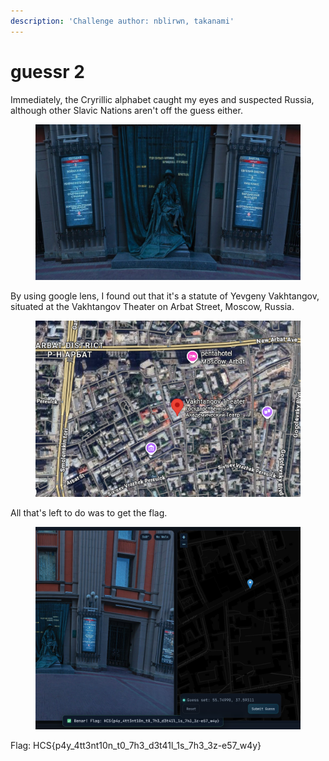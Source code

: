 ```yaml
---
description: 'Challenge author: nblirwn, takanami'
---
```


# guessr 2

Immediately, the Cryrillic alphabet caught my eyes and suspected Russia, although other Slavic Nations aren't off the guess either.

<figure><img src="../../.gitbook/assets/guessr2_statue.png" alt=""><figcaption></figcaption></figure>

By using google lens, I found out that it's a statute of Yevgeny Vakhtangov, situated at the Vakhtangov Theater on Arbat Street, Moscow, Russia.

<figure><img src="../../.gitbook/assets/guessr2_Theater.png" alt=""><figcaption></figcaption></figure>

All that's left to do was to get the flag.

<figure><img src="../../.gitbook/assets/guessr2_flag.png" alt=""><figcaption></figcaption></figure>

Flag: HCS{p4y\_4tt3nt10n\_t0\_7h3\_d3t41l\_1s\_7h3\_3z-e57\_w4y}
